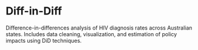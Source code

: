 # Diff-in-Diff
Difference-in-differences analysis of HIV diagnosis rates across Australian states. Includes data cleaning, visualization, and estimation of policy impacts using DiD techniques.
